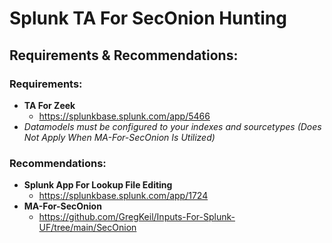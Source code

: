 # Splunk TA For SecOnion Hunting

## Requirements & Recommendations:
### Requirements:
- **TA For Zeek**
  - https://splunkbase.splunk.com/app/5466
- _Datamodels must be configured to your indexes and sourcetypes (Does Not Apply When MA-For-SecOnion Is Utilized)_ 
    
### Recommendations: 
- **Splunk App For Lookup File Editing**
  - https://splunkbase.splunk.com/app/1724
- **MA-For-SecOnion**
  - https://github.com/GregKeil/Inputs-For-Splunk-UF/tree/main/SecOnion
